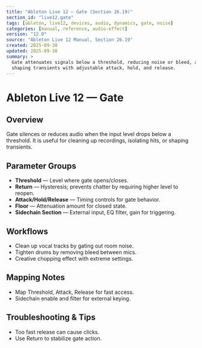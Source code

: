 ```yaml
---
title: "Ableton Live 12 — Gate (Section 26.19)"
section_id: "live12.gate"
tags: [ableton, live12, devices, audio, dynamics, gate, noise]
categories: [manual, reference, audio-effect]
version: "12.0"
source: "Ableton Live 12 Manual, Section 26.19"
created: 2025-09-30
updated: 2025-09-30
summary: >
  Gate attenuates signals below a threshold, reducing noise or bleed, and
  shaping transients with adjustable attack, hold, and release.
---
```


# Ableton Live 12 — Gate

## Overview
Gate silences or reduces audio when the input level drops below a threshold. 
It is useful for cleaning up recordings, isolating hits, or shaping transients.

## Parameter Groups
- **Threshold** — Level where gate opens/closes.
- **Return** — Hysteresis; prevents chatter by requiring higher level to reopen.
- **Attack/Hold/Release** — Timing controls for gate behavior.
- **Floor** — Attenuation amount for closed state.
- **Sidechain Section** — External input, EQ filter, gain for triggering.

## Workflows
- Clean up vocal tracks by gating out room noise.
- Tighten drums by removing bleed between mics.
- Creative chopping effect with extreme settings.

## Mapping Notes
- Map Threshold, Attack, Release for fast access.
- Sidechain enable and filter for external keying.

## Troubleshooting & Tips
- Too fast release can cause clicks.
- Use Return to stabilize gate action.
